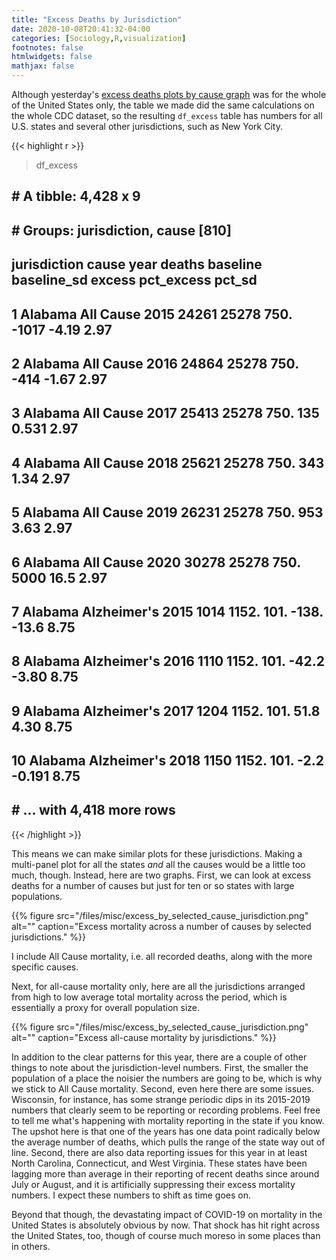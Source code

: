 ```yaml
---
title: "Excess Deaths by Jurisdiction"
date: 2020-10-08T20:41:32-04:00
categories: [Sociology,R,visualization]
footnotes: false
htmlwidgets: false
mathjax: false
---
```


Although yesterday's [excess deaths plots by cause graph](https://kieranhealy.org/blog/archives/2020/10/06/excess-deaths-by-cause/) was for the whole of the United States only, the table we made did the same calculations on the whole CDC dataset, so the resulting `df_excess` table has numbers for all U.S. states and several other jurisdictions, such as New York City. 

{{< highlight r >}}

> df_excess   
## # A tibble: 4,428 x 9
## # Groups:   jurisdiction, cause [810]
##    jurisdiction cause        year deaths baseline baseline_sd  excess pct_excess pct_sd
##    <chr>        <chr>       <dbl>  <dbl>    <dbl>       <dbl>   <dbl>      <dbl>  <dbl>
##  1 Alabama      All Cause    2015  24261   25278         750. -1017       -4.19    2.97
##  2 Alabama      All Cause    2016  24864   25278         750.  -414       -1.67    2.97
##  3 Alabama      All Cause    2017  25413   25278         750.   135        0.531   2.97
##  4 Alabama      All Cause    2018  25621   25278         750.   343        1.34    2.97
##  5 Alabama      All Cause    2019  26231   25278         750.   953        3.63    2.97
##  6 Alabama      All Cause    2020  30278   25278         750.  5000       16.5     2.97
##  7 Alabama      Alzheimer's  2015   1014    1152.        101.  -138.     -13.6     8.75
##  8 Alabama      Alzheimer's  2016   1110    1152.        101.   -42.2     -3.80    8.75
##  9 Alabama      Alzheimer's  2017   1204    1152.        101.    51.8      4.30    8.75
## 10 Alabama      Alzheimer's  2018   1150    1152.        101.    -2.2     -0.191   8.75
## # … with 4,418 more rows
 
{{< /highlight >}}

This means we can make similar plots for these jurisdictions. Making a multi-panel plot for all the states _and_ all the causes would be a little too much, though. Instead, here are two graphs. First, we can look at excess deaths for a number of causes but just for ten or so states with large populations. 

{{% figure src="/files/misc/excess_by_selected_cause_jurisdiction.png" alt="" caption="Excess mortality across a number of causes by selected jurisdictions." %}}

I include All Cause mortality, i.e. all recorded deaths, along with the more specific causes. 

Next, for all-cause mortality only, here are all the jurisdictions arranged from high to low average total mortality across the period, which is essentially a proxy for overall population size.

{{% figure src="/files/misc/excess_by_selected_cause_jurisdiction.png" alt="" caption="Excess all-cause mortality by jurisdictions." %}}

In addition to the clear patterns for this year, there are a couple of other things to note about the jurisdiction-level numbers. First, the smaller the population of a place the noisier the numbers are going to be, which is why we stick to All Cause mortality. Second, even here there are some issues. Wisconsin, for instance, has some strange periodic dips in its 2015-2019 numbers that clearly seem to be reporting or recording problems. Feel free to tell me what's happening with mortality reporting in the state if you know. The upshot here is that one of the years has one data point radically below the average number of deaths, which pulls the range of the state way out of line. Second, there are also data reporting issues for this year in at least North Carolina, Connecticut, and West Virginia. These states have been lagging more than average in their reporting of recent deaths since around July or August, and it is artificially suppressing their excess mortality numbers. I expect these numbers to shift as time goes on. 

Beyond that though, the devastating impact of COVID-19 on mortality in the United States is absolutely obvious by now. That shock has hit right across the United States, too, though of course much moreso in some places than in others. 
